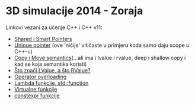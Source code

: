 3D simulacije 2014 - Zoraja 
==============

Linkovi vezani za učenje C++ i C++ v11:

- [Shared i Smart Pointers](http://stackoverflow.com/questions/417481/pointers-smart-pointers-or-shared-pointers)
- [Unique pointer](http://en.cppreference.com/w/cpp/memory/unique_ptr) (ove 'ničije' vitičaste u primjeru koda samo daju scope u C++-u)
- [Copy i Move semantics](http://stackoverflow.com/questions/3106110/what-is-move-semantics)(...ali ima i lvalue i rvalue, deep i shallow copy i kad se koja semantika koristi)
- [Što znači LValue, a što RValue?](http://stackoverflow.com/questions/2038414/lvalue-and-rvalue) 
- [Operator overloading](http://stackoverflow.com/questions/4421706/operator-overloading)
- [Lambda funkcije, std::function](http://www.cprogramming.com/c++11/c++11-lambda-closures.html)
- [Virtualne funkcije](http://en.wikipedia.org/wiki/Virtual_function)
- [constexpr funkcije](http://www.cprogramming.com/c++11/c++11-compile-time-processing-with-constexpr.html)
